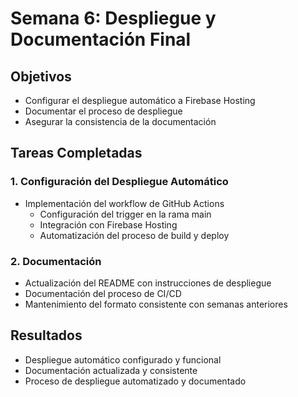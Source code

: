 # Semana 6: Despliegue y Documentación Final

## Objetivos
- Configurar el despliegue automático a Firebase Hosting
- Documentar el proceso de despliegue
- Asegurar la consistencia de la documentación

## Tareas Completadas

### 1. Configuración del Despliegue Automático
- Implementación del workflow de GitHub Actions
  - Configuración del trigger en la rama main
  - Integración con Firebase Hosting
  - Automatización del proceso de build y deploy

### 2. Documentación
- Actualización del README con instrucciones de despliegue
- Documentación del proceso de CI/CD
- Mantenimiento del formato consistente con semanas anteriores

## Resultados
- Despliegue automático configurado y funcional
- Documentación actualizada y consistente
- Proceso de despliegue automatizado y documentado
